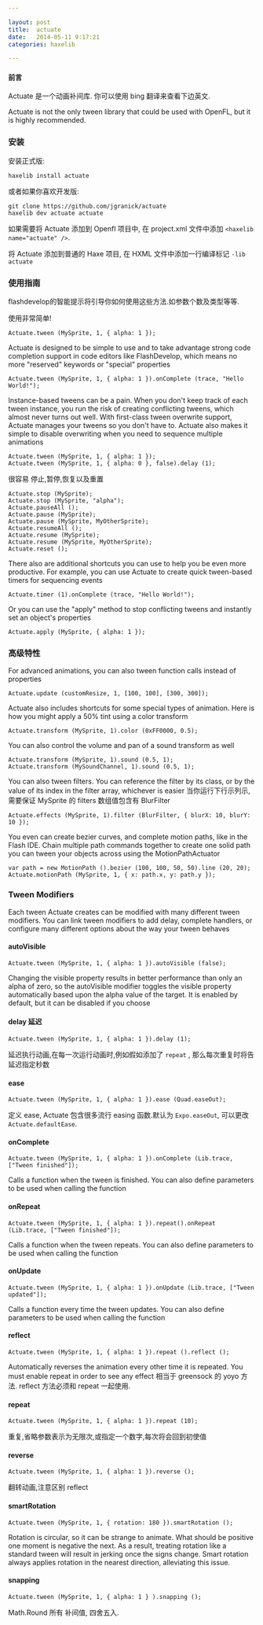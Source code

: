 ```yaml
---

layout: post
title:  actuate
date:   2014-05-11 9:17:21
categories: haxelib

---
```


#### 前言

Actuate 是一个动画补间库. 你可以使用 bing 翻译来查看下边英文.

Actuate is not the only tween library that could be used with OpenFL, but it is highly recommended.

<!-- more -->

### 安装

安装正式版:
	
	haxelib install actuate
	
或者如果你喜欢开发版:
	
	git clone https://github.com/jgranick/actuate
	haxelib dev actuate actuate

如果需要将 Actuate 添加到 Openfl 项目中, 在 project.xml 文件中添加 `<haxelib name="actuate" />`.

将 Actuate 添加到普通的 Haxe 项目, 在 HXML 文件中添加一行编译标记 `-lib actuate`


### 使用指南

flashdevelop的智能提示将引导你如何使用这些方法.如参数个数及类型等等.

使用非常简单!

	Actuate.tween (MySprite, 1, { alpha: 1 });

Actuate is designed to be simple to use and to take advantage strong code completion support in code editors like FlashDevelop, which means no more "reserved" keywords or "special" properties

	Actuate.tween (MySprite, 1, { alpha: 1 }).onComplete (trace, "Hello World!");

Instance-based tweens can be a pain. When you don't keep track of each tween instance, you run the risk of creating conflicting tweens, which almost never turns out well. With first-class tween overwrite support, Actuate manages your tweens so you don't have to. Actuate also makes it simple to disable overwriting when you need to sequence multiple animations

	Actuate.tween (MySprite, 1, { alpha: 1 });
	Actuate.tween (MySprite, 1, { alpha: 0 }, false).delay (1);

很容易 停止,暂停,恢复以及重置

	Actuate.stop (MySprite);
	Actuate.stop (MySprite, "alpha");
	Actuate.pauseAll ();
	Actuate.pause (MySprite);
	Actuate.pause (MySprite, MyOtherSprite);
	Actuate.resumeAll ();
	Actuate.resume (MySprite);
	Actuate.resume (MySprite, MyOtherSprite);
	Actuate.reset ();

There also are additional shortcuts you can use to help you be even more productive. For example, you can use Actuate to create quick tween-based timers for sequencing events

	Actuate.timer (1).onComplete (trace, "Hello World!");
	
Or you can use the "apply" method to stop conflicting tweens and instantly set an object's properties

	Actuate.apply (MySprite, { alpha: 1 });

### 高级特性

For advanced animations, you can also tween function calls instead of properties

	Actuate.update (customResize, 1, [100, 100], [300, 300]);

Actuate also includes shortcuts for some special types of animation. Here is how you might apply a 50% tint using a color transform

	Actuate.transform (MySprite, 1).color (0xFF0000, 0.5);

You can also control the volume and pan of a sound transform as well

	Actuate.transform (MySprite, 1).sound (0.5, 1);
	Actuate.transform (MySoundChannel, 1).sound (0.5, 1);

You can also tween filters. You can reference the filter by its class, or by the value of its index in the filter array, whichever is easier
当你运行下行示列示,需要保证 MySprite 的 filters 数组值包含有 BlurFilter

	Actuate.effects (MySprite, 1).filter (BlurFilter, { blurX: 10, blurY: 10 });

You even can create bezier curves, and complete motion paths, like in the Flash IDE. Chain multiple path commands together to create one solid path you can tween your objects across using the MotionPathActuator

	var path = new MotionPath ().bezier (100, 100, 50, 50).line (20, 20);
	Actuate.motionPath (MySprite, 1, { x: path.x, y: path.y });

### Tween Modifiers

Each tween Actuate creates can be modified with many different tween modifiers. You can link tween modifiers to add delay, complete handlers, or configure many different options about the way your tween behaves

#### autoVisible

	Actuate.tween (MySprite, 1, { alpha: 1 }).autoVisible (false);

Changing the visible property results in better performance than only an alpha of zero, so the autoVisible modifier toggles the visible property automatically based upon the alpha value of the target. It is enabled by default, but it can be disabled if you choose

#### delay 延迟

	Actuate.tween (MySprite, 1, { alpha: 1 }).delay (1);

延迟执行动画,在每一次运行动画时,例如假如添加了 `repeat` , 那么每次重复时将告延迟指定秒数

#### ease

	Actuate.tween (MySprite, 1, { alpha: 1 }).ease (Quad.easeOut);

定义 ease, Actuate 包含很多流行 easing 函数.默认为 `Expo.easeOut`, 可以更改 `Actuate.defaultEase`.

#### onComplete

	Actuate.tween (MySprite, 1, { alpha: 1 }).onComplete (Lib.trace, ["Tween finished"]);

Calls a function when the tween is finished. You can also define parameters to be used when calling the function

#### onRepeat

	Actuate.tween (MySprite, 1, { alpha: 1 }).repeat().onRepeat (Lib.trace, ["Tween finished"]);

Calls a function when the tween repeats. You can also define parameters to be used when calling the function

#### onUpdate

	Actuate.tween (MySprite, 1, { alpha: 1 }).onUpdate (Lib.trace, ["Tween updated"]);

Calls a function every time the tween updates. You can also define parameters to be used when calling the function

#### reflect

	Actuate.tween (MySprite, 1, { alpha: 1 }).repeat ().reflect ();

Automatically reverses the animation every other time it is repeated. You must enable repeat in order to see any effect
相当于 greensock 的 yoyo 方法. reflect 方法必须和 repeat 一起使用.

#### repeat

	Actuate.tween (MySprite, 1, { alpha: 1 }).repeat (10);

重复,省略参数表示为无限次,或指定一个数字,每次将会回到初使值

#### reverse

	Actuate.tween (MySprite, 1, { alpha: 1 }).reverse ();

翻转动画,注意区别 reflect

#### smartRotation

	Actuate.tween (MySprite, 1, { rotation: 180 }).smartRotation ();

Rotation is circular, so it can be strange to animate. What should be positive one moment is negative the next. As a result, treating rotation like a standard tween will result in jerking once the signs change. Smart rotation always applies rotation in the nearest direction, alleviating this issue.

#### snapping

	Actuate.tween (MySprite, 1, { alpha: 1 } ).snapping ();

Math.Round 所有 补间值, 四舍五入.
